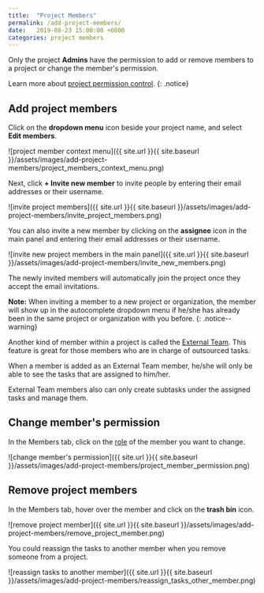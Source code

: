 ```yaml
---
title:  "Project Members"
permalink: /add-project-members/
date:   2019-08-23 15:00:00 +0800
categories: project members
---
```

Only the project **Admins** have the permission to add or remove members to a project or change the member's permission. 

Learn more about [project permission control](https://quire.io/guide/project-permission/). 
{: .notice}


## Add project members

Click on the **dropdown menu** icon beside your project name, and select **Edit members**.

![project member context menu]({{ site.url }}{{ site.baseurl }}/assets/images/add-project-members/project_members_context_menu.png)

Next, click **+ Invite new member** to invite people by entering their email addresses or their username.

![invite project members]({{ site.url }}{{ site.baseurl }}/assets/images/add-project-members/invite_project_members.png)


You can also invite a new member by clicking on the **assignee** icon in the main panel and entering their email addresses or their username. 

![invite new project members in the main panel]({{ site.url }}{{ site.baseurl }}/assets/images/add-project-members/invite_new_members.png)

The newly invited members will automatically join the project once they accept the email invitations.


**Note:** When inviting a member to a new project or organization, the member will show up in the autocomplete dropdown menu if he/she has already been in the same project or organization with you before. 
{: .notice--warning}


Another kind of member within a project is called the [External Team](/guide/external-team/). This feature is great for those members who are in charge of outsourced tasks.  

When a member is added as an External Team member, he/she will only be able to see the tasks that are assigned to him/her. 

External Team members also can only create subtasks under the assigned tasks and manage them. 



## Change member's permission

In the Members tab, click on the [role](/guide/project-permission/) of the member you want to change.

![change member's permission]({{ site.url }}{{ site.baseurl }}/assets/images/add-project-members/project_member_permission.png)



## Remove project members

In the Members tab, hover over the member and click on the **trash bin** icon.

![remove project member]({{ site.url }}{{ site.baseurl }}/assets/images/add-project-members/remove_project_member.png)

You could reassign the tasks to another member when you remove someone from a project. 

![reassign tasks to another member]({{ site.url }}{{ site.baseurl }}/assets/images/add-project-members/reassign_tasks_other_member.png)

